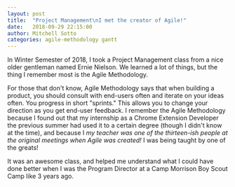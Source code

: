 ```yaml
---
layout: post
title:  "Project Management\nI met the creator of Agile!"
date:   2018-09-29 22:15:00
author: Mitchell Sotto
categories: agile-methodology gantt
---
```

In Winter Semester of 2018, I took a Project Management class from a nice older gentleman named Ernie Nielson. We learned a lot of things, but the thing I remember most is the Agile Methodology.

For those that don't know, Agile Methodology says that when building a product, you should consult with end-users often and iterate on your ideas often. You progress in short "sprints." This allows you to change your direction as you get end-user feedback. I remember the Agile Methodology because I found out that my internship as a Chrome Extension Developer the previous summer had used it to a certain degree (though I didn't know at the time), and because I *my teacher was one of the thirteen-ish people at the original meetings when Agile was created!* I was being taught by one of the greats!

It was an awesome class, and helped me understand what I could have done better when I was the Program Director at a Camp Morrison Boy Scout Camp like 3 years ago.